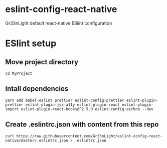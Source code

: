 # eslint-config-react-native
Gr33nLight default react-native ESlint configuration

# ESlint setup


## Move project directory
`
cd MyProject
`
## Intall dependencies
`
yarn add babel-eslint prettier eslint-config-prettier eslint-plugin-prettier eslint-plugin-jsx-a11y eslint-plugin-react eslint-plugin-import eslint-plugin-react-hooks@^2.5.0 eslint-config-airbnb --dev
`
## Create .eslintrc.json with content from this repo
`
curl https://raw.githubusercontent.com/Gr33nLight/eslint-config-react-native/master/.eslintrc.json > .eslintrc.json
`
